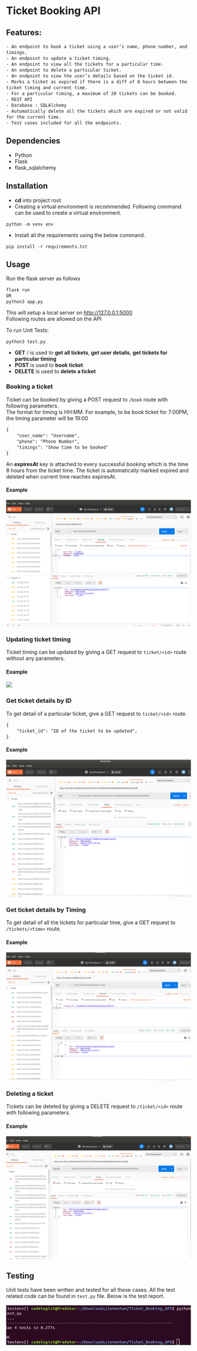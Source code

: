 # Ticket Booking API

## Features:

```
- An endpoint to book a ticket using a user’s name, phone number, and timings.
- An endpoint to update a ticket timing.
- An endpoint to view all the tickets for a particular time.
- An endpoint to delete a particular ticket.
- An endpoint to view the user’s details based on the ticket id.
- Marks a ticket as expired if there is a diff of 8 hours between the ticket timing and current time.
- For a particular timing, a maximum of 20 tickets can be booked.
- REST API
- Database : SQLAlchemy
- Automatically delete all the tickets which are expired or not valid for the current time.
- Test cases included for all the endpoints.

```

## Dependencies

- Python
- Flask
- flask_sqlalchemy

## Installation

- **cd** into project root
- Creating a virtual environment is recommended. Following command can be used to create a virtual environment.

```
python -m venv env
```

- Install all the requirements using the below command.

```
pip install -r requirements.txt
```

## Usage

Run the flask server as follows

```
flask run
OR
python3 app.py
```

This will setup a local server on http://127.0.0.1:5000<br />
Following routes are allowed on the API

To run Unit Tests:
```
python3 test.py
```

- **GET** / is used to **get all tickets**, **get user details**, **get tickets for particular timing**
- **POST** is used to **book ticket**
- **DELETE** is used to **delete a ticket**

### Booking a ticket
Ticket can be booked by giving a POST request to ` /book ` route with following parameters.<br />
The format for timing is HH:MM. For example, to be book ticket for 7:00PM, the timing parameter will be 19:00
```
{
    "user_name": "Username",
    "phone": "Phone Number",
    "timings": "Show time to be booked"
}
```
An **expiresAt** key is attached to every successful booking which is the time 8 hours from the ticket time. The ticket is automatically marked expired and deleted when current time reaches expiresAt.
#### Example
![](./images/ticketBooking.png)


### Updating ticket timing
Ticket timing can be updated by giving a GET request to ` ticket/<id> ` route without any parameters.<br />

#### Example
![]("./images/deleteTicket.png")

### Get ticket details by ID
To get detail of a particular ticket, give a GET request to ` ticket/<id> ` route.<br />
```
{
    "ticket_id": "ID of the ticket to be updated",
}
```
#### Example
![](./images/getUserDetailFromTicketID.png)

### Get ticket details by Timing
To get detail of all the tickets for particular time, give a GET request to ` /tickets/<time> ` route.<br />

#### Example
![](./images/getAllTicketsOnParticularTime.png)

### Deleting a ticket
Tickets can be deleted by giving a DELETE request to ` /ticket/<id> ` route with following parameters.<br />

#### Example
![](./images/deleteTicket.png)

## Testing
Unit tests have been written and tested for all these cases. All the test related code can be found in ` test.py ` file. Below is the test report.<br/>
<br />
![](./images/unitTestResult.png)

